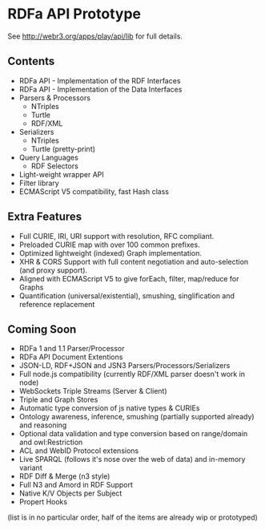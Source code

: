 # RDFa API Prototype #

See http://webr3.org/apps/play/api/lib for full details.

## Contents ##

- RDFa API - Implementation of the RDF Interfaces
- RDFa API - Implementation of the Data Interfaces
- Parsers & Processors
  - NTriples
  - Turtle
  - RDF/XML
- Serializers
  - NTriples
  - Turtle (pretty-print)
- Query Languages
  - RDF Selectors
- Light-weight wrapper API
- Filter library
- ECMAScript V5 compatibility, fast Hash class

## Extra Features ##

- Full CURIE, IRI, URI support with resolution, RFC compliant.
- Preloaded CURIE map with over 100 common prefixes.
- Optimized lightweight (indexed) Graph implementation.
- XHR & CORS Support with full content negotiation and auto-selection (and proxy support).
- Aligned with ECMAScript V5 to give forEach, filter, map/reduce for Graphs
- Quantification (universal/existential), smushing, singlification and reference replacement

## Coming Soon ##
- RDFa 1 and 1.1 Parser/Processor
- RDFa API Document Extentions
- JSON-LD, RDF+JSON and JSN3 Parsers/Processors/Serializers
- Full node.js compatibility (currently RDF/XML parser doesn't work in node)
- WebSockets Triple Streams (Server & Client)
- Triple and Graph Stores
- Automatic type conversion of js native types & CURIEs
- Ontology awareness, inference, smushing (partially supported already) and reasoning
- Optional data validation and type conversion based on range/domain and owl:Restriction
- ACL and WebID Protocol extensions
- Live SPARQL (follows it's nose over the web of data) and in-memory variant
- RDF Diff & Merge (n3 style)
- Full N3 and Amord in RDF Support
- Native K/V Objects per Subject
- Propert Hooks

(list is in no particular order, half of the items are already wip or prototyped)
